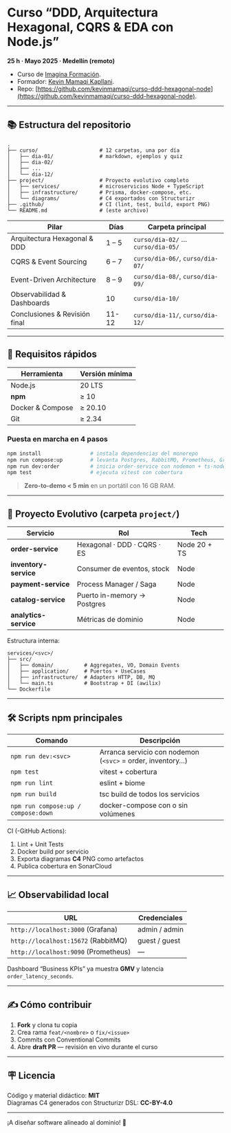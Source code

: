 # Curso “DDD, Arquitectura Hexagonal, CQRS & EDA con Node.js”  
**25 h · Mayo 2025 · Medellín (remoto)**

- Curso de [Imagina Formación](https://imaginaformacion.com/).
- Formador: [Kevin Mamaqi Kapllani](https://www.linkedin.com/in/kevinmamaqi/).
- Repo: [https://github.com/kevinmamaqi/curso-ddd-hexagonal-node](https://github.com/kevinmamaqi/curso-ddd-hexagonal-node).

---

## 📚 Estructura del repositorio

```
.
├── curso/                    # 12 carpetas, una por día
│   ├── dia-01/               # markdown, ejemplos y quiz
│   ├── dia-02/
│   ├── ...
│   └── dia-12/
├── project/                  # Proyecto evolutivo completo
│   ├── services/             # microservicios Node + TypeScript
│   ├── infrastructure/       # Prisma, docker-compose, etc.
│   └── diagrams/             # C4 exportados con Structurizr
├── .github/                  # CI (lint, test, build, export PNG)
└── README.md                 # (este archivo)
```

| Pilar | Días | Carpeta principal |
|-------|------|-------------------|
| Arquitectura Hexagonal & DDD | 1 – 5 | `curso/dia-02/` … `curso/dia-05/` |
| CQRS & Event Sourcing        | 6 – 7 | `curso/dia-06/`, `curso/dia-07/` |
| Event-Driven Architecture    | 8 – 9 | `curso/dia-08/`, `curso/dia-09/` |
| Observabilidad & Dashboards  | 10    | `curso/dia-10/` |
| Conclusiones & Revisión final| 11-12 | `curso/dia-11/`, `curso/dia-12/` |

---

## 🚀 Requisitos rápidos

| Herramienta | Versión mínima |
|-------------|----------------|
| Node.js     | 20 LTS |
| **npm**     | ≥ 10 |
| Docker & Compose | ≥ 20.10 |
| Git         | ≥ 2.34 |

### Puesta en marcha en 4 pasos

```bash
npm install                # instala dependencias del monorepo
npm run compose:up         # levanta Postgres, RabbitMQ, Prometheus, Grafana
npm run dev:order          # inicia order-service con nodemon + ts-node
npm test                   # ejecuta vitest con cobertura
```

> **Zero-to-demo < 5 min** en un portátil con 16 GB RAM.

---

## 🧩 Proyecto Evolutivo (carpeta `project/`)

| Servicio | Rol | Tech |
|----------|-----|------|
| **order-service** | Hexagonal · DDD · CQRS · ES | Node 20 + TS |
| **inventory-service** | Consumer de eventos, stock | Node |
| **payment-service** | Process Manager / Saga | Node |
| **catalog-service** | Puerto in-memory → Postgres | Node |
| **analytics-service** | Métricas de dominio | Node |

Estructura interna:

```
services/<svc>/
├── src/
│   ├── domain/          # Aggregates, VO, Domain Events
│   ├── application/     # Puertos + UseCases
│   ├── infrastructure/  # Adapters HTTP, DB, MQ
│   └── main.ts          # Bootstrap + DI (awilix)
└── Dockerfile
```

---

## 🛠️ Scripts npm principales

| Comando | Descripción |
|---------|-------------|
| `npm run dev:<svc>` | Arranca servicio con nodemon (`<svc>` = order, inventory…) |
| `npm test` | vitest + cobertura |
| `npm run lint` | eslint + biome |
| `npm run build` | tsc build de todos los servicios |
| `npm run compose:up / compose:down` | docker-compose con o sin volúmenes |

CI (-GitHub Actions):

1. Lint + Unit Tests  
2. Docker build por servicio  
3. Exporta diagramas **C4** PNG como artefactos  
4. Publica cobertura en SonarCloud

---

## 📈 Observabilidad local

| URL | Credenciales |
|-----|--------------|
| `http://localhost:3000` (Grafana) | admin / admin |
| `http://localhost:15672` (RabbitMQ) | guest / guest |
| `http://localhost:9090` (Prometheus) | — |

Dashboard “Business KPIs” ya muestra **GMV** y latencia `order_latency_seconds`.

---

## ✍️ Cómo contribuir

1. **Fork** y clona tu copia  
2. Crea rama `feat/<nombre>` o `fix/<issue>`  
3. Commits con Conventional Commits  
4. Abre **draft PR** — revisión en vivo durante el curso  

---

## 🪧 Licencia

Código y material didáctico: **MIT**  
Diagramas C4 generados con Structurizr DSL: **CC-BY-4.0**

---

¡A diseñar software alineado al dominio! 🚀